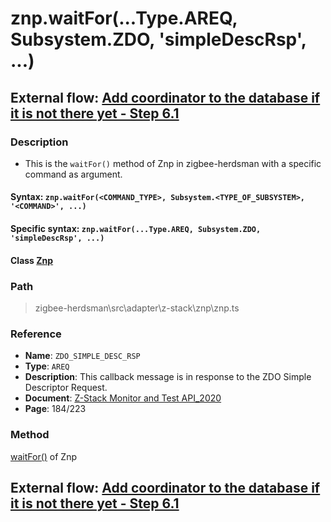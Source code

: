 # znp.waitFor(...Type.AREQ, Subsystem.ZDO, 'simpleDescRsp', ...)

## External flow: [Add coordinator to the database if it is not there yet - Step 6.1](5_3_4_8_add_coordinator_to_the_database_if_it_is_not_there_yet.md#61-znpwaitfortypeareq-subsystemzdo-simpledescrsp)

### Description
- This is the `waitFor()` method of Znp in zigbee-herdsman with a specific command as argument.

#### Syntax: `znp.waitFor(<COMMAND_TYPE>, Subsystem.<TYPE_OF_SUBSYSTEM>, '<COMMAND>', ...)`

#### Specific syntax: `znp.waitFor(...Type.AREQ, Subsystem.ZDO, 'simpleDescRsp', ...)`

#### Class [Znp](...)

### Path
> zigbee-herdsman\src\adapter\z-stack\znp\znp.ts

### Reference
- **Name**: `ZDO_SIMPLE_DESC_RSP                    ` 
- **Type**: `AREQ`
- **Description**: This callback message is in response to the ZDO Simple Descriptor Request.
- **Document**: [Z-Stack Monitor and Test API_2020](https://drive.google.com/file/d/1y9t4c9erLgI0HNlFCsCABP23IFJd_A_n/view?usp=sharing)
- **Page**: 184/223

### Method
[waitFor()]() of Znp

## External flow: [Add coordinator to the database if it is not there yet - Step 6.1](5_3_4_8_add_coordinator_to_the_database_if_it_is_not_there_yet.md#61-znpwaitfortypeareq-subsystemzdo-simpledescrsp)

